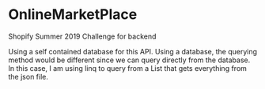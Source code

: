 # OnlineMarketPlace

Shopify Summer 2019 Challenge for backend

Using a self contained database for this API. Using a database, the querying method would be different since we can query directly from the database.
In this case, I am using linq to query from a List that gets everything from the json file.
